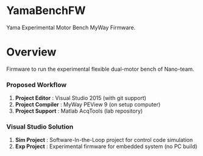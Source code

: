 YamaBenchFW
===========

Yama Experimental Motor Bench MyWay Firmware.

# Overview

Firmware to run the experimental flexible dual-motor bench of Nano-team.

### Proposed Workflow
1. **Project Editor** : Visual Studio 2015 (with git support)
2. **Project Compiler** : MyWay PEView 9 (on setup computer)
3. **Project Support** : Matlab AcqTools (lab repository)

### Visual Studio Solution
1. **Sim Project** : Software-In-the-Loop project for control code simulation
2. **Exp Project** : Experimental firmware for embedded system (no PC build)